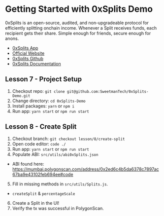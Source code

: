 # Getting Started with 0xSplits Demo

0xSplits is an open-source, audited, and non-upgradeable protocol for efficiently splitting onchain income. Whenever a Split receives funds, each recipient gets their share. Simple enough for friends, secure enough for anons.

- [0xSplits App](https://app.0xsplits.xyz/)
- [Official Website](https://www.0xsplits.xyz/)
- [0xSplits Github](https://github.com/0xSplits)
- [0xSplits Documentation](https://docs.0xsplits.xyz/)

## Lesson 7 - Project Setup

1. Checkout repo: `git clone git@github.com:SweetmanTech/0xSplits-Demo.git`
2. Change directory: `cd 0xSplits-Demo`
3. Install packages: `yarn` or `npm i`
4. Run app: `yarn start` or `npm run start`


## Lesson 8 - Create Split

1. Checkout branch: `git checkout lesson/8/create-split`
2. Open code editor: `code ./`
3. Run app: `yarn start` or `npm run start`
4. Populate ABI: `src/utils/abi0xSplits.json`
- ABI found here: https://mumbai.polygonscan.com/address/0x2ed6c4b5da6378c7897ac67ba9e43102feb694ee#code
5. Fill in missing methods in `src/utils/Splits.js`.
- `createSplit` & `percentageScale`
6. Create a Split in the UI!
7. Verify the tx was successful in PolygonScan.
